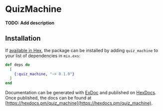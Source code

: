 # QuizMachine

**TODO: Add description**

## Installation

If [available in Hex](https://hex.pm/docs/publish), the package can be installed
by adding `quiz_machine` to your list of dependencies in `mix.exs`:

```elixir
def deps do
  [
    {:quiz_machine, "~> 0.1.0"}
  ]
end
```

Documentation can be generated with [ExDoc](https://github.com/elixir-lang/ex_doc)
and published on [HexDocs](https://hexdocs.pm). Once published, the docs can
be found at [https://hexdocs.pm/quiz_machine](https://hexdocs.pm/quiz_machine).


